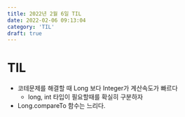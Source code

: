 ```yaml
---
title: 2022년 2월 6일 TIL
date: 2022-02-06 09:13:04
category: 'TIL'
draft: true
---
```


# TIL

- 코테문제를 해결할 때 Long 보다 Integer가 계산속도가 빠르다
  - long, int 타입이 필요할때를 확실히 구분하자
- Long.compareTo 함수는 느리다.
